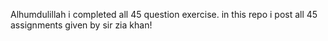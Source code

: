 Alhumdulillah i completed all 45 question exercise. in this repo i post all 45 assignments given by sir zia khan!
